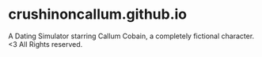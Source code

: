 # crushinoncallum.github.io
A Dating Simulator starring Callum Cobain, a completely fictional character. <3
All Rights reserved. 
